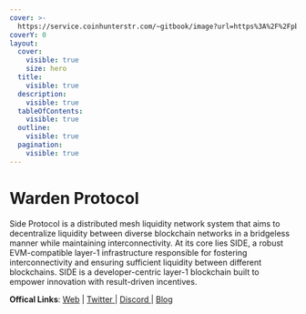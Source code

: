 ```yaml
---
cover: >-
  https://service.coinhunterstr.com/~gitbook/image?url=https%3A%2F%2Fpbs.twimg.com%2Fprofile_banners%2F1475044530244419589%2F1713299780%2F1500x500&width=1248&dpr=1&quality=100&sign=af167788d7722297ab0224baaaa30c21ac939f89c030dc790c319b69ff96ed28
coverY: 0
layout:
  cover:
    visible: true
    size: hero
  title:
    visible: true
  description:
    visible: true
  tableOfContents:
    visible: true
  outline:
    visible: true
  pagination:
    visible: true
---
```


# Warden Protocol

Side Protocol is a distributed mesh liquidity network system that aims to decentralize liquidity between diverse blockchain networks in a bridgeless manner while maintaining interconnectivity. At its core lies SIDE, a robust EVM-compatible layer-1 infrastructure responsible for fostering interconnectivity and ensuring sufficient liquidity between different blockchains. SIDE is a developer-centric layer-1 blockchain built to empower innovation with result-driven incentives.

**Offical Links**: [Web](https://side.one/) | [Twitter ](https://twitter.com/SideProtocol)| [Discord ](https://discord.gg/sideprotocol)| [Blog](https://medium.com/@SideProtocol)

